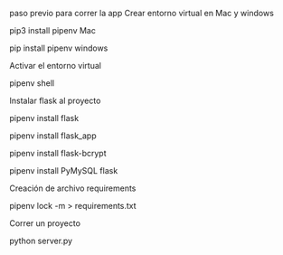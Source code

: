 paso previo para correr la app
Crear entorno virtual en Mac y windows

pip3 install pipenv Mac

pip install pipenv windows

Activar el entorno virtual 

pipenv shell


Instalar flask al proyecto 

pipenv install flask

pipenv install flask_app

pipenv install flask-bcrypt

pipenv install PyMySQL flask

Creación de archivo requirements

pipenv lock -m > requirements.txt

Correr un proyecto 

python server.py
